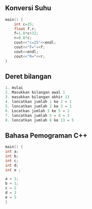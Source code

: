 ## Konversi Suhu
```c
main() {
	int c=25;
	float f,r;
	f=1.8*c+32;
	r=0.8*c;
	cout<<"c=25"<<endl;
	cout<<"F="<<f;
	cout<<endl;
	cout<<"R="<<r;
}

```
## Deret bilangan
```c
1. mulai
2. Masukkan bilangan awal 1
3. masukkan bilangan akhir 13
4. loncatkan jumlah 1 ke 2 = 1
5. loncatkan jumlah 2 ke 3 = 1
6. Locatkan jumlah 3 ke 5 = 2
7. loncatkan jumlah 5 = 8 = 3 
8. loncatkan jumlah 8 ke 13 = 5

```

## Bahasa Pemograman C++
```c
main() {
int a;
int b;
int c;
int d;
int e ;

a = 1;
b = 1;
c = 2
d = 3
e = 5
}
